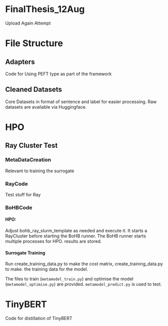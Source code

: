 # FinalThesis_12Aug
Upload Again Attempt

# File Structure

## Adapters
Code for Using PEFT type as part of the framework
## Cleaned Datasets
Core Datasets in format of sentence and label for easier processing. Raw datasets are available via Huggingface.
# HPO
## Ray Cluster Test
### MetaDataCreation
Relevant to training the surrogate

### RayCode
Test stuff for Ray

### BoHBCode
#### HPO:
Adjust bohb_ray_slurm_template as needed and execute it. It starts a RayCluster before starting the BoHB runner. The BoHB runner starts multiple processes for HPO. results are stored. 

#### Surrogate Training
Run create_training_data.py to make the cost matrix, create_training_data.py to make. the training data for the model.

The files to train (`metamodel_train.py`) and optimise the model  (`metamodel_optimise.py`) are provided. `metamodel_predict.py` is used to test. 
 






# TinyBERT
Code for distillation of TinyBERT

